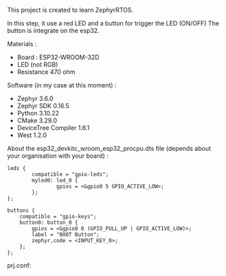 This project is created to learn ZephyrRTOS.

In this step, it use a red LED and a button for trigger the LED (ON/OFF)
The button is integrate on the esp32.

Materials :
- Board : ESP32-WROOM-32D
- LED (not RGB)
- Resistance 470 ohm

Software (in my case at this moment) : 
- Zephyr 3.6.0
- Zephyr SDK 0.16.5
- Python 3.10.22
- CMake 3.29.0
- DeviceTree Compiler 1.6.1
- West 1.2.0


About the esp32_devkitc_wroom_esp32_procpu.dts file 
(depends about your organisation with your board) : 

    leds {
            compatible = "gpio-leds";
            myled0: led_0 {
                    gpios = <&gpio0 5 GPIO_ACTIVE_LOW>;
            };
    };

    buttons {
		compatible = "gpio-keys";
		button0: button_0 {
			gpios = <&gpio0 0 (GPIO_PULL_UP | GPIO_ACTIVE_LOW)>;
			label = "BOOT Button";
			zephyr,code = <INPUT_KEY_0>;
		};
	};

prj.conf:
